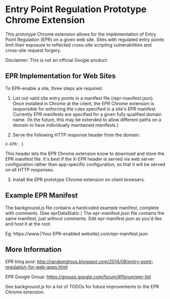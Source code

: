 # Entry Point Regulation Prototype Chrome Extension

This prototype Chrome extension allows for the implementation of Entry Point Regulation (EPR) on a given web site.  Sites with regulated entry points limit their exposure to reflected cross-site scripting vulnerabilities and cross-site request forgery.

Disclaimer: This is not an official Google product.

## EPR Implementation for Web Sites

To EPR-enable a site, three steps are required:

1) List out valid site entry points in a manifest file (/epr-manifest.json).  Once installed in Chrome at the client, the EPR Chrome extension is responsible for enforcing the rules specified in a site's EPR manifest.  Currently EPR manifests are specified for a given fully qualified domain name.  (In the future, this may be extended to allow different paths on a domain to have individually maintained manifests.)

2) Serve the following HTTP response header from the domain:

```
X-EPR: 1
```

This header lets the EPR Chrome extension know to download and store the EPR manifest file.  It's best if the X-EPR header is served via web server configuration rather than app-specific configuration, so that it will be served on all HTTP responses.

3) Install the EPR prototype Chrome extension on client browsers.


## Example EPR Manifest

The background.js file contains a hardcoded example manifest, complete with comments.  (See eprDataStatic.)  The epr-manifest.json file contains the same manifest, just without comments.  Edit epr-manifest.json as you'd like and host it at the root.  

Eg: https://www.[Your EPR-enabled website].com/epr-manifest.json


## More Information

EPR blog post: http://randomdross.blogspot.com/2014/08/entry-point-regulation-for-web-apps.html

EPR Google Group: https://groups.google.com/forum/#!forum/epr-list

See background.js for a list of TODOs for future improvements to the EPR Chrome extension.
